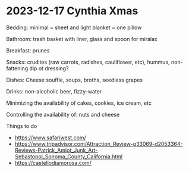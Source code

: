 # 2023-12-17 Cynthia Xmas

Bedding: minimal ~ sheet and light blanket ~ one pillow

Bathroom: trash basket with liner, glass and spoon for miralax

Breakfast: prunes

Snacks: crudites (raw carrots, radishes, cauliflower, etc), hummus, non-fattening dip ot dressing?

Dishes: Cheese souffle, soups, broths, seedless grapes

Drinks: non-alcoholic beer, fizzy-water

Minimizing the availability of cakes, cookies, ice cream, etc

Controlling the availability of: nuts and cheese

Things to do

* https://www.safariwest.com/
* https://www.tripadvisor.com/Attraction_Review-g33069-d2053364-Reviews-Patrick_Amiot_Junk_Art-Sebastopol_Sonoma_County_California.html
* https://castellodiamorosa.com/

